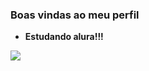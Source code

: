 ### Boas vindas ao meu perfil 

- **Estudando alura!!!**

![](https://media1.tenor.com/m/MN-JZXeX_QMAAAAC/fight-me-come-at-bro.gif)
